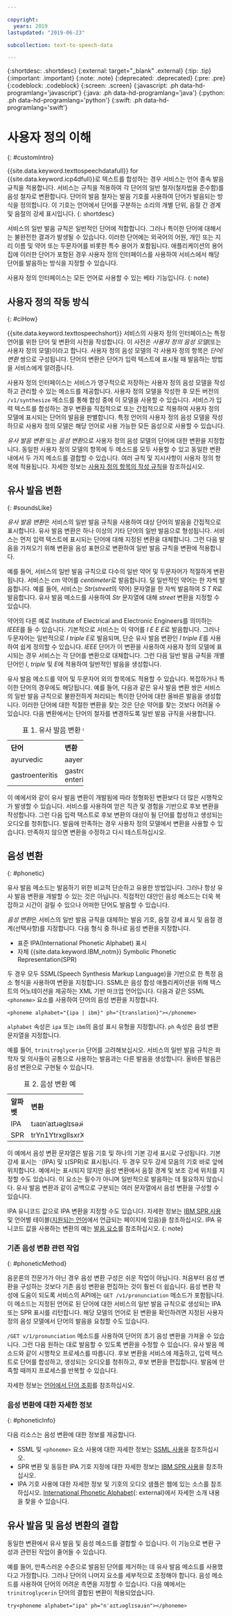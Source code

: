 ```yaml
---

copyright:
  years: 2019
lastupdated: "2019-06-23"

subcollection: text-to-speech-data

---
```


{:shortdesc: .shortdesc}
{:external: target="_blank" .external}
{:tip: .tip}
{:important: .important}
{:note: .note}
{:deprecated: .deprecated}
{:pre: .pre}
{:codeblock: .codeblock}
{:screen: .screen}
{:javascript: .ph data-hd-programlang='javascript'}
{:java: .ph data-hd-programlang='java'}
{:python: .ph data-hd-programlang='python'}
{:swift: .ph data-hd-programlang='swift'}

# 사용자 정의 이해
{: #customIntro}

{{site.data.keyword.texttospeechdatafull}} for {{site.data.keyword.icp4dfull}}로 텍스트를 합성하는 경우 서비스는 언어 종속 발음 규칙을 적용합니다. 서비스는 규칙을 적용하여 각 단어의 일반 철자(철자법을 준수함)를 음성 철자로 변환합니다. 단어의 발음 철자는 발음 기호를 사용하여 단어가 발음되는 방식을 정의합니다. 이 기호는 언어에서 단어를 구분하는 소리의 개별 단위, 음절 간 경계 및 음절의 강세 표시입니다.
{: shortdesc}

서비스의 일반 발음 규칙은 일반적인 단어에 적합합니다. 그러나 특이한 단어에 대해서는 불완전한 결과가 발생될 수 있습니다. 이러한 단어에는 외국어의 어원, 개인 또는 지리 이름 및 약어 또는 두문자어를 비롯한 특수 용어가 포함됩니다. 애플리케이션의 용어집에 이러한 단어가 포함된 경우 사용자 정의 인터페이스를 사용하여 서비스에서 해당 단어를 발음하는 방식을 지정할 수 있습니다.

사용자 정의 인터페이스는 모든 언어로 사용할 수 있는 베타 기능입니다.
{: note}

## 사용자 정의 작동 방식
{: #ciHow}

{{site.data.keyword.texttospeechshort}} 서비스의 사용자 정의 인터페이스는 특정 언어를 위한 단어 및 변환의 사전을 작성합니다. 이 사전은 *사용자 정의 음성 모델*(또는 사용자 정의 모델)이라고 합니다. 사용자 정의 음성 모델의 각 사용자 정의 항목은 *단어*/*변환* 쌍으로 구성됩니다. 단어의 변환은 단어가 입력 텍스트에 표시될 때 발음하는 방법을 서비스에게 알려줍니다.

사용자 정의 인터페이스는 서비스가 영구적으로 저장하는 사용자 정의 음성 모델을 작성하고 관리할 수 있는 메소드를 제공합니다. 사용자 정의 모델을 작성한 후 모든 버전의 `/v1/synthesize` 메소드를 통해 합성 중에 이 모델을 사용할 수 있습니다. 서비스가 입력 텍스트를 합성하는 경우 변환을 직접적으로 또는 간접적으로 적용하여 사용자 정의 모델에 표시되는 단어의 발음을 판별합니다. 특정 언어의 사용자 정의 음성 모델을 작성하므로 사용자 정의 모델은 해당 언어로 사용 가능한 모든 음성으로 사용할 수 있습니다.

*유사 발음 변환* 또는 *음성 변환*으로 사용자 정의 음성 모델의 단어에 대한 변환을 지정합니다. 동일한 사용자 정의 모델의 항목에 두 메소드를 모두 사용할 수 있고 동일한 변환 내에서 두 가지 메소드를 결합할 수 있습니다. 여러 규칙 및 지시사항이 사용자 정의 항목에 적용됩니다. 자세한 정보는 [사용자 정의 항목의 작성 규칙](/docs/services/text-to-speech-data?topic=text-to-speech-data-rules)을 참조하십시오.

## 유사 발음 변환
{: #soundsLike}

*유사 발음 변환*은 서비스의 일반 발음 규칙을 사용하여 대상 단어의 발음을 간접적으로 표시합니다. 유사 발음 변환은 하나 이상의 기타 단어의 일반 발음으로 형성됩니다. 서비스는 먼저 입력 텍스트에 표시되는 단어에 대해 지정된 변환을 대체합니다. 그런 다음 발음을 가져오기 위해 변환을 음성 표현으로 변환하여 일반 발음 규칙을 변환에 적용합니다.

예를 들어, 서비스의 일반 발음 규칙으로 다수의 일반 약어 및 두문자어가 적절하게 변환됩니다. 서비스는 *cm* 약어를 *centimeter*로 발음합니다. 덜 일반적인 약어는 한 자씩 발음합니다. 예를 들어, 서비스는 *Str*(*street*의 약어) 문자열을 한 자씩 발음하여 *S T R*로 발음합니다. 유사 발음 메소드를 사용하여 *Str* 문자열에 대해 *street* 변환을 지정할 수 있습니다.

약어의 다른 예로 Institute of Electrical and Electronic Engineers를 의미하는 *IEEE*를 들 수 있습니다. 기본적으로 서비스는 이 약어를 *I E E E*로 발음합니다. 그러나 두문자어는 일반적으로 *I triple E*로 발음되며, 단순 유사 발음 변환인 *I triple E*를 사용하여 쉽게 정의할 수 있습니다. *IEEE* 단어가 이 변환을 사용하여 사용자 정의 모델에 표시되는 경우 서비스는 각 단어를 변환으로 대체합니다. 그런 다음 일반 발음 규칙을 개별 단어인 *I*, *triple* 및 *E*에 적용하여 일반적인 발음을 생성합니다.

유사 발음 메소드를 약어 및 두문자어 외의 항목에도 적용할 수 있습니다. 복잡하거나 특이한 단어의 경우에도 해당됩니다. 예를 들어, 다음과 같은 유사 발음 변환 쌍은 서비스의 일반 발음 규칙으로 불완전하게 처리되는 특이한 단어에 대한 올바른 발음을 생성합니다. 이러한 단어에 대한 적절한 변환을 찾는 것은 단순 약어를 찾는 것보다 어려울 수 있습니다. 다음 변환에서는 단어의 철자를 변경하도록 일반 발음 규칙을 사용합니다.

<table style="width:35%">
  <caption>표 1. 유사 발음 변환 예</caption>
  <tr>
    <th style="text-align:left">단어</th>
    <th style="text-align:left">변환</th>
  </tr>
  <tr>
    <td>ayurvedic</td>
    <td>aayervedic</td>
  </tr>
  <tr>
    <td>gastroenteritis</td>
    <td>gastro enteritis</td>
  </tr>
</table>

이 예에서와 같이 유사 발음 변환이 개발됨에 따라 정형화된 변환보다 더 많은 시행착오가 발생할 수 있습니다. 서비스를 사용하여 얻은 직관 및 경험을 기반으로 후보 변환을 작성합니다. 그런 다음 입력 텍스트로 후보 변환의 대상이 될 단어를 합성하고 생성되는 오디오를 청취합니다. 발음에 만족하는 경우 사용자 정의 모델에서 변환을 사용할 수 있습니다. 만족하지 않으면 변환을 수정하고 다시 테스트하십시오.

## 음성 변환
{: #phonetic}

유사 발음 메소드는 발음하기 위한 비교적 단순하고 유용한 방법입니다. 그러나 항상 유사 발음 변환을 개발할 수 있는 것은 아닙니다. 직접적인 대안인 음성 메소드는 더욱 복잡하고 시간이 걸릴 수 있으나 어떠한 단어도 발음할 수 있습니다.

*음성 변환*은 서비스의 일반 발음 규칙을 대체하는 발음 기호, 음절 강세 표시 및 음절 경계(선택사항)를 지정합니다. 다음 형식 중 하나로 음성 변환을 지정합니다.

-   표준 IPA(International Phonetic Alphabet) 표시
-   자체 {{site.data.keyword.IBM_notm}} Symbolic Phonetic Representation(SPR)

두 경우 모두 SSML(Speech Synthesis Markup Language)을 기반으로 한 특정 음소 형식을 사용하여 변환을 지정합니다. SSML은 음성 합성 애플리케이션을 위해 텍스트의 어노테이션을 제공하는 XML 기반 마크업 언어입니다. 다음과 같은 SSML `<phoneme>` 요소를 사용하여 단어의 음성 변환을 지정합니다.

<pre><code>&lt;phoneme alphabet="{ipa | ibm}" ph="{translation}"&gt;&lt;/phoneme&gt;</code></pre>

`alphabet` 속성은 `ipa` 또는 `ibm`의 음성 표시 유형을 지정합니다. `ph` 속성은 음성 변환 문자열을 지정합니다.

예를 들어, `trinitroglycerin` 단어를 고려해보십시오. 서비스의 일반 발음 규칙은 화학자 및 의사들이 공통으로 사용하는 발음과는 다른 발음을 생성합니다. 올바른 발음은 음성 변환으로 구현될 수 있습니다.

<table style="width:35%">
  <caption>표 2. 음성 변환 예</caption>
  <tr>
    <th style="text-align:left">알파벳</th>
    <th style="text-align:left">변환</th>
  </tr>
  <tr>
    <td>IPA</td>
    <td>t&#633;a&#618;n&#712;a&#618;t&#633;&#601;gl&#618;s&#601;&#633;&#616;n</td>
  </tr>
  <tr>
    <td>SPR</td>
    <td>trYn1YtrxglIsxrXn</td>
  </tr>
</table>

이 예에서 음성 변환 문자열은 발음 기호 및 하나의 기본 강세 표시로 구성됩니다. 기본 강세 표시는 <code>&#712;</code>(IPA) 및 `1`(SPR)로 표시됩니다. 두 경우 모두 강세 모음의 기호 바로 앞에 위치합니다. 예에서는 표시되지 않지만 음성 변환에서 음절 경계 및 보조 강세 위치를 지정할 수도 있습니다. 이 요소는 필수가 아니며 일반적으로 발음하는 데 필요하지 않습니다. 유사 발음 변환과 같이 공백으로 구분되는 여러 문자열에서 음성 변환을 구성할 수 있습니다.

IPA 유니코드 값으로 IPA 변환을 지정할 수도 있습니다. 자세한 정보는 [IBM SPR 사용](/docs/services/text-to-speech-data?topic=text-to-speech-data-sprs) 및 언어별 테이블([지원되는 언어](/docs/services/text-to-speech-data?topic=text-to-speech-data-sprs#supportedLanguages)에서 언급되는 페이지에 있음)을 참조하십시오. IPA 유니코드 값을 사용하는 변환의 예는 [발음 요소](/docs/services/text-to-speech-data?topic=text-to-speech-data-elements#phoneme_element)를 참조하십시오.
{: note}

### 기존 음성 변환 관련 작업
{: #phoneticMethod}

음운론의 전문가가 아닌 경우 음성 변환 구성은 쉬운 작업이 아닙니다. 처음부터 음성 변환을 구성하는 것보다 기존 음성 변환을 편집하는 것이 훨씬 더 쉽습니다. 음성 변환 작성에 도움이 되도록 서비스의 API에는 `GET /v1/pronunciation` 메소드가 포함됩니다. 이 메소드는 지정된 언어로 된 단어에 대한 서비스의 일반 발음 규칙으로 생성되는 IPA 또는 SPR 표시를 리턴합니다. 해당 모델의 언어로 된 변환을 확인하려면 지정된 사용자 정의 음성 모델에서 단어의 발음을 요청할 수도 있습니다.

`/GET v/1/pronunciation` 메소드를 사용하여 단어의 초기 음성 변환을 가져올 수 있습니다. 그런 다음 원하는 대로 발음할 수 있도록 변환을 수정할 수 있습니다. 유사 발음 메소드와 같이 시행착오 프로세스를 따릅니다. 후보 변환을 서비스에 제출하고, 입력 텍스트로 단어를 합성하고, 생성되는 오디오를 청취하고, 후보 변환을 편집합니다. 발음에 만족할 때까지 프로세스를 반복할 수 있습니다.

자세한 정보는 [언어에서 단어 조회](/docs/services/text-to-speech-data?topic=text-to-speech-data-customWords#cuWordsQueryLanguage)를 참조하십시오.

### 음성 변환에 대한 자세한 정보
{: #phoneticInfo}

다음 리소스는 음성 변환에 대한 정보를 제공합니다.

-   SSML 및 `<phoneme>` 요소 사용에 대한 자세한 정보는 [SSML 사용](/docs/services/text-to-speech-data?topic=text-to-speech-data-ssml)을 참조하십시오.
-   SPR 변환 및 동등한 IPA 기호 지정에 대한 자세한 정보는 [IBM SPR 사용](/docs/services/text-to-speech-data?topic=text-to-speech-data-sprs)을 참조하십시오.
-   IPA 기호 사용에 대한 자세한 정보 및 기호의 오디오 샘플은 웹에 있는 소스를 참조하십시오. [International Phonetic Alphabet](https://wikipedia.org/wiki/International_Phonetic_Alphabet){: external}에서 자세한 소개 내용을 찾을 수 있습니다.

## 유사 발음 및 음성 변환의 결합

동일한 변환에서 유사 발음 및 음성 메소드를 결합할 수 있습니다. 이 기능으로 변환 구성과 관련된 작업이 줄어들 수 있습니다.

예를 들어, 만족스러운 수준으로 발음된 단어를 제거하는 데 유사 발음 메소드를 사용했다고 가정합니다. 그러나 단어의 나머지 요소를 세부적으로 조정해야 합니다. 음성 메소드를 사용하여 단어의 어려운 측면을 지정할 수 있습니다. 다음 예에서는 `trinitroglycerin` 단어의 결합된 변환이 적용되었습니다.

<pre><code>try&lt;phoneme alphabet="ipa" ph="n&#712;a&#618;t&#633;&#601;gl&#618;s&#601;&#633;&#616;n"&gt;&lt;/phoneme&gt;</code></pre>
